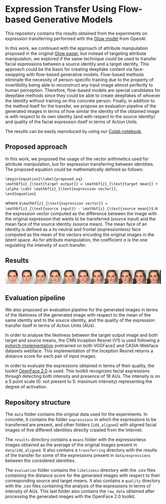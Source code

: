 # Expression Transfer Using Flow-based Generative Models

This repository contains the results obtained from the experiments on expression transferring performed with the [Glow model](https://github.com/openai/glow) from OpenAI.

In this work, we continued with the approach of attribute manipulation proposed in the original [Glow paper](https://arxiv.org/abs/1807.03039), but instead of targeting attribute manipulation, we explored if the same technique could be used to transfer facial expressions between a source identity and a target identity. This approach could be the basis for creating deepfake content via face-swapping with flow-based generative models. Flow-based methods eliminate the necessity of person-specific training due to the property of invertibility being able to reconstruct any input image almost perfectly to human perception. Therefore, flow-based models are special candidates for deepfake methods since they could be able to create deepfakes of whoever the identity without training on this concrete person. Finally, in addition to the method itself for the transfer, we propose an evaluation pipeline of the generated images in terms of how similar the identity of the obtained image is with respect to its own identity (and with respect to the source identity) and quality of the facial expression itself in terms of Action Units.

The results can be easily reproduced by using our [Colab notebook](https://colab.research.google.com/drive/11npIn2RwZrQf7LIoOg548VvoDafzp2cz?authuser=1).

## Proposed approach
In this work, we proposed the usage of the vector arithmetics used for attribute manipulation, but for expression transferring between identities. The proposed equation could be mathematically defined as follows:

```
\begin{equation}\label{proposed_eq}
\mathbf{x}_{\text{target output}} = \mathbf{z}_{\text{target mean}} + \alpha \cdot \mathbf{z}_{\text{expression vector}},
\end{equation}
```
where ```$\mathbf{z}_{\text{expression vector}} = \mathbf{z}_{\text{source input}} - \mathbf{z}_{\text{source mean}}$``` is the expression vector computed as the difference between the image with the original expression that wants to be transferred (source input) and the mean face of the source identity (source mean). The mean face of an identity is defined as a its neutral and frontal (expressionless) face computed as the mean of the vectors encoding the original images in the latent space. As for attribute manipulation, the coefficient α is the one regulating the intensity of such transfer.

## Results

![alt text](https://github.com/aandvalenzuela/normalizing-flows/blob/main/results/transferring/expression5/emma.png)

## Evaluation pipeline
We also proposed an evaluation pipeline for the generated images in terms of the likeliness of the generated image with respect to the mean of the same identity and to the source identity, and the quality of the expression transfer itself in terms of Action Units (AUs).

In order to analyse the likeliness between the target output image and both target and source means, the CNN Inception Resnet (V1) is used following a [pytorch implementation](https://github.com/timesler/facenet-pytorch) pretrained on both VGGFace2 and CASIA-Webface datasets webface. This implementation of the Inception Resnet returns a distance score for each pair of input images.

In order to evaluate the expressions obtained in terms of their quality, the toolkit [OpenFace 2.0](https://github.com/TadasBaltrusaitis/OpenFace) is used.
This toolkit recognizes facial expressions through detecting both intensity and presence of 18 AUs. The intensity is on a 5 point scale (0: not present to 5: maximum intensity) representing the degree of activation.


## Repository structure
The ```data``` folder contains the original data used for the experiments. In concrete, it contains the folder ```expressions``` in which the expressions to be transferred are present, and other folders (```id$_aligned```) with aligned facial images of five different identities directly crawled from the Internet.

The ```results``` directory contains a ```means``` folder with the expressionless images obtained as the average of the original images present in ```data/id$_aligned```. It also contains a ```transferring``` directory with the results of the transfer for some of the expressions present in ```data/expressions``` between the considered identities.

The ```evaluation``` folder contains the ```likeliness``` directory with the .csv files containing the distance score for the generated images with respect to their corresponding source and target means. It also contains a ```quality``` directory with the .csv files containing the analysis of the expressions in terms of intensity of AUs. This last folder also contains the ```raw_data``` obtained after processing the generated images with the OpenFace 2.0 toolkit.

